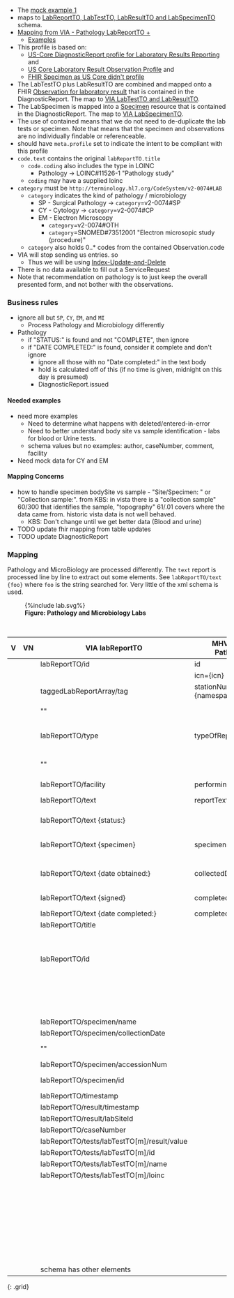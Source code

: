 
- The [mock example 1](https://github.com/department-of-veterans-affairs/mhv-fhir-phr-mapping/blob/main/mocks/labs.xml)
- maps to [LabReportTO, LabTestTO, LabResultTO and LabSpecimenTO](https://github.com/department-of-veterans-affairs/mhv-np-via-wsclient/blob/development/src/main/resources/VIA_v4.0.7_uat.wsdl) schema.
- [Mapping from VIA - Pathology LabReportTO +](StructureDefinition-VA.MHV.PHR.SPlabReport-mappings.html#mappings-for-via-to-mhv-fhir-phr-labreportto)
  - [Examples](StructureDefinition-VA.MHV.PHR.SPlabReport-examples.html)
- This profile is based on:
  - [US-Core DiagnosticReport profile for Laboratory Results Reporting]({{site.data.fhir.hl7fhiruscore}}/StructureDefinition-us-core-diagnosticreport-lab.html) and 
  - [US Core Laboratory Result Observation Profile]({{site.data.fhir.hl7fhiruscore}}/StructureDefinition-us-core-observation-lab.html) and
  - [FHIR Specimen as US Core didn't profile]({{site.data.fhir.path}}specimen.html)
- The LabTestTO plus LabResultTO are combined and mapped onto a FHIR [Observation for laboratory result](StructureDefinition-VA.MHV.PHR.labTest.html) that is contained in the DiagnosticReport. The map to [VIA LabTestTO and LabResultTO](StructureDefinition-VA.MHV.PHR.labTest-mappings.html#mappings-for-via-to-mhv-fhir-phr-labtestto).
- The LabSpecimen is mapped into a [Specimen](StructureDefinition-VA.MHV.PHR.LabSpecimen.html) resource that is contained in the DiagnosticReport. The map to [VIA LabSpecimenTO](StructureDefinition-VA.MHV.PHR.LabSpecimen-mappings.html#mappings-for-via-to-mhv-fhir-phr-labspecimen).
- The use of contained means that we do not need to de-duplicate the lab tests or specimen. Note that means that the specimen and observations are no individually findable or referenceable.
- should have `meta.profile` set to indicate the intent to be compliant with this profile
- `code.text` contains the original `labReportTO.title`
  - `code.coding` also includes the type in LOINC
    - Pathology -> LOINC#11526-1 "Pathology study"
  - `coding` may have a supplied loinc
- `category` must be `http://terminology.hl7.org/CodeSystem/v2-0074#LAB`
  - `category` indicates the kind of pathology / microbiology
    - SP - Surgical Pathology -> `category`=v2-0074#SP
    - CY - Cytology -> `category`=v2-0074#CP
    - EM - Electron Microscopy
      - `category`=v2-0074#OTH
      - `category`=SNOMED#73512001 "Electron microsopic study (procedure)"
  - `category` also holds 0..* codes from the contained Observation.code
- VIA will stop sending us entries. so
  - Thus we will be using [Index-Update-and-Delete](background.html#entered-in-error)
- There is no data available to fill out a ServiceRequest
- Note that recommendation on pathology is to just keep the overall presented form, and not bother with the observations.

### Business rules

- ignore all but `SP`, `CY`, `EM`, and `MI`
  - Process Pathology and Microbiology differently
- Pathology
  - if "STATUS:" is found and not "COMPLETE", then ignore
  - if "DATE COMPLETED:" is found, consider it complete and don't ignore
    - ignore all those with no "Date  completed:" in the text body
    - hold is calculated off of this (if no time is given, midnight on this day is presumed)
    - DiagnosticReport.issued

#### Needed examples

- need more examples
  - Need to determine what happens with deleted/entered-in-error
  - Need to better understand body site vs sample identification - labs for blood or Urine tests.
  - schema values but no examples: author, caseNumber, comment, facility
- Need mock data for CY and EM

#### Mapping Concerns

- how to handle specimen bodySite vs sample - "Site/Specimen: " or "Collection sample:". from KBS: in vista there is a "collection sample" 60/300 that identifies the sample, "topography" 61/.01 covers where the data came from. historic vista data is not well behaved.
  - KBS: Don't change until we get better data (Blood and urine)
- TODO update fhir mapping from table updates
- TODO update DiagnosticReport

### Mapping

Pathology and MicroBiology are processed differently. The `text` report is processed line by line to extract out some elements. See `labReportTO/text {foo}` where `foo` is the string searched for. Very little of the xml schema is used.

<figure>
{%include lab.svg%}
<figcaption><b>Figure: Pathology and Microbiology Labs</b></figcaption>
</figure>
<br clear="all">

| V | VN | VIA labReportTO                              |   MHV eVault Pathology          |   FHIR                                | Note       |
|---|----|----------------------------------------------|---------------------------------|---------------------------------------|------------|
|   |    | labReportTO/id                               |  id                             |  DiagnosticReport.identifier[TOid]   |  |
|   |    |                                              |  icn={icn}                      |  DiagnosticReport.subject            |  |
|   |    | taggedLabReportArray/tag                     |  stationNumber={namespaceId}    |  DiagnosticReport.performer[org]     |  |
|   |    |   ""                                         |                                 |  Observation[m].performer={DiagnosticReport.performer(Org)} | |
|   |    | labReportTO/type                             | typeOfReport                    |  DiagnosticReport.code.coding        | CY/Cytology, SP/Surgical Pathology, EM/Electron Microscopy
|   |    |   ""                                         |                                 |  DiagnosticReport.category           | CY/Cytology, SP/Surgical Pathology, EM/Electron Microscopy
|   |    | labReportTO/facility                         | performingLocation              |  DiagnosticReport.performer(Org)     | |
|   |    | labReportTO/text                             | reportText                      |  DiagnosticReport.presentedForm.data | base64 with contentType=text/plain |
|   |    | labReportTO/text {status:}                   |                                 |                                      | ignore all that are not COMPLETED |
|   |    | labReportTO/text {specimen}                  | specimen                        |  Specimen.type.text                  | Not sure why parsed out of the text, vs using specimen/name |
|   |    | labReportTO/text {date obtained:}            | collectedDateTime[x]            |  Specimen.collectedDateTime          | Not sure why parsed out of the text, vs using specimen/collectionDate
|   |    | labReportTO/text {signed}                    | completedDateTime[x]            |  DiagnosticReport.issued             | signed is used for date if it exists
|   |    | labReportTO/text {date completed:}           | completedDateTime[x]            |  DiagnosticReport.issued             | used in **hold** for Path |
|   |    | labReportTO/title                            |                                 |  DiagnosticReport.code.text          | |
|   |    |                                              |                                 |  DiagnosticReport.category=`LAB`     | also all chTest code |
|   |    |                                              |                                 |  DiagnosticReport.status=`final`     |  |
|   |    | labReportTO/id                               |                                 |  DiagnosticReport.identifier[Rid]    |  |
|   |    |                                              |                                 |  DiagnosticReport.result={Observation} | multiple  |
|   |    |                                              |                                 |  DiagnosticReport.specimen={Specimen} |  |
|   |    |                                              |                                 |  Specimen.status=`available`         |  |
|   |    | labReportTO/specimen/name                    |                                 |  Specimen.type.text                  | not done this way today |
|   |    | labReportTO/specimen/collectionDate          |                                 |  Specimen.collectedDateTime          | not done this way today |
|   |    |   ""                                         |                                 | DiagnosticReport.effectiveDateTime   | use specimen collection date  |
|   |    | labReportTO/specimen/accessionNum            |                                 |  Specimen.accessionIdentifier        |  |
|   |    | labReportTO/specimen/id                      |                                 |  Specimen.identifier                 | might not be an identifier |
|   |    | labReportTO/timestamp                        |                                 |  DiagnosticReport.issued             | no mock examples |
|   |    | labReportTO/result/timestamp                 |                                 |  Observation[m].issued             |  |
|   |    | labReportTO/result/labSiteId                 |                                 |  DiagnosticReport.performer(Org)     | |
|   |    | labReportTO/caseNumber                       |                                 |  DiagnosticReport.basedOn.identifier | no mock examples |
|   |    | labReportTO/tests/labTestTO[m]/result/value  |                                 |  Observation[m].valueString          | samples all valueString |
|   |    | labReportTO/tests/labTestTO[m]/id            |                                 |  Observation[m].identifier[TOid]     | |
|   |    | labReportTO/tests/labTestTO[m]/name          |                                 |  Observation[m].code.text            | |
|   |    | labReportTO/tests/labTestTO[m]/loinc         |                                 |  Observation[m].code.coding          | no mock examples |
|   |    |                                              |                                 |  Observation[m].specimen={Specimen}  |  |
|   |    |                                              |                                 |  Observation[m].status=`final`       |  |
|   |    |                                              |                                 |  Observation[m].category=`laboratory` |  |
|   |    |                                              |                                 |  Observation[m].issued={DiagnosticReport.issued} |  |
|   |    |                                              |                                 |  Observation[m].effectiveDate={DiagnosticReport.effectiveDate} |  |
|   |    | schema has other elements
{: .grid}
